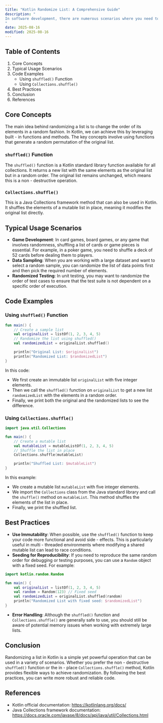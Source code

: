 ```yaml
---
title: "Kotlin Randomize List: A Comprehensive Guide"
description: "
In software development, there are numerous scenarios where you need to randomize the order of elements in a list. For instance, in a game, you might want to shuffle a deck of cards randomly, or in a data analysis task, you may need to randomize a dataset to avoid bias. Kotlin, a modern and concise programming language for the JVM, Android, and other platforms, provides several straightforward ways to randomize a list. This blog post will explore the core concepts, typical usage scenarios, and best practices for randomizing lists in Kotlin.
"
date: 2025-08-16
modified: 2025-08-16
---
```


## Table of Contents
1. Core Concepts
2. Typical Usage Scenarios
3. Code Examples
    - Using `shuffled()` Function
    - Using `Collections.shuffle()`
4. Best Practices
5. Conclusion
6. References

## Core Concepts
The main idea behind randomizing a list is to change the order of its elements in a random fashion. In Kotlin, we can achieve this by leveraging built - in functions and methods. The key concepts involve using functions that generate a random permutation of the original list. 

### `shuffled()` Function
The `shuffled()` function is a Kotlin standard library function available for all collections. It returns a new list with the same elements as the original list but in a random order. The original list remains unchanged, which means this is a non - destructive operation.

### `Collections.shuffle()`
This is a Java Collections framework method that can also be used in Kotlin. It shuffles the elements of a mutable list in place, meaning it modifies the original list directly.

## Typical Usage Scenarios
- **Game Development**: In card games, board games, or any game that involves randomness, shuffling a list of cards or game pieces is essential. For example, in a poker game, you need to shuffle a deck of 52 cards before dealing them to players.
- **Data Sampling**: When you are working with a large dataset and want to select a random sample, you can randomize the list of data points first and then pick the required number of elements.
- **Randomized Testing**: In unit testing, you may want to randomize the order of test cases to ensure that the test suite is not dependent on a specific order of execution.

## Code Examples

### Using `shuffled()` Function
```kotlin
fun main() {
    // Create a sample list
    val originalList = listOf(1, 2, 3, 4, 5)
    // Randomize the list using shuffled()
    val randomizedList = originalList.shuffled()

    println("Original List: $originalList")
    println("Randomized List: $randomizedList")
}
```
In this code:
- We first create an immutable list `originalList` with five integer elements.
- Then we call the `shuffled()` function on `originalList` to get a new list `randomizedList` with the elements in a random order.
- Finally, we print both the original and the randomized lists to see the difference.

### Using `Collections.shuffle()`
```kotlin
import java.util.Collections

fun main() {
    // Create a mutable list
    val mutableList = mutableListOf(1, 2, 3, 4, 5)
    // Shuffle the list in place
    Collections.shuffle(mutableList)

    println("Shuffled List: $mutableList")
}
```
In this example:
- We create a mutable list `mutableList` with five integer elements.
- We import the `Collections` class from the Java standard library and call the `shuffle()` method on `mutableList`. This method shuffles the elements of the list in place.
- Finally, we print the shuffled list.

## Best Practices
- **Use Immutability**: When possible, use the `shuffled()` function to keep your code more functional and avoid side - effects. This is particularly useful in multi - threaded environments where modifying a shared mutable list can lead to race conditions.
- **Seeding for Reproducibility**: If you need to reproduce the same random order for debugging or testing purposes, you can use a `Random` object with a fixed seed. For example:
```kotlin
import kotlin.random.Random

fun main() {
    val originalList = listOf(1, 2, 3, 4, 5)
    val random = Random(123) // Fixed seed
    val randomizedList = originalList.shuffled(random)
    println("Randomized List with fixed seed: $randomizedList")
}
```
- **Error Handling**: Although the `shuffled()` function and `Collections.shuffle()` are generally safe to use, you should still be aware of potential memory issues when working with extremely large lists.

## Conclusion
Randomizing a list in Kotlin is a simple yet powerful operation that can be used in a variety of scenarios. Whether you prefer the non - destructive `shuffled()` function or the in - place `Collections.shuffle()` method, Kotlin provides flexible ways to achieve randomization. By following the best practices, you can write more robust and reliable code.

## References
- Kotlin official documentation: https://kotlinlang.org/docs/
- Java Collections framework documentation: https://docs.oracle.com/javase/8/docs/api/java/util/Collections.html